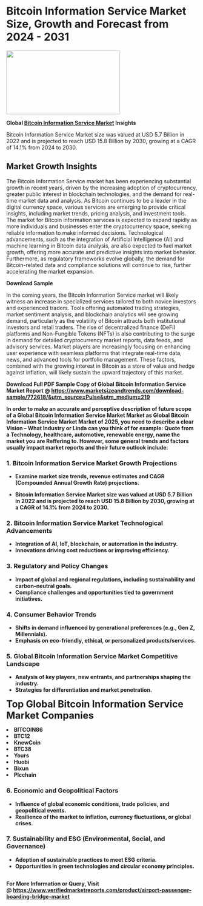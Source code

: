 <H1>Bitcoin Information Service Market Size, Growth and Forecast from 2024 - 2031</H1><img class="aligncenter size-medium wp-image-584254" src="https://thirdeyenews.in/wp-content/uploads/2024/09/Global-Market-Research-300x168.jpeg" alt="" width="300" height="168" /><p><strong>Global&nbsp;<a href="https://www.marketsizeandtrends.com/download-sample/772618/&amp;utm_source=Pulse&amp;utm_medium=219">Bitcoin Information Service Market</a> Insights</strong></p><p>Bitcoin Information Service Market size was valued at USD 5.7 Billion in 2022 and is projected to reach USD 15.8 Billion by 2030, growing at a CAGR of 14.1% from 2024 to 2030.</p><p><h2>Market Growth Insights</h2> <p>The Bitcoin Information Service market has been experiencing substantial growth in recent years, driven by the increasing adoption of cryptocurrency, greater public interest in blockchain technologies, and the demand for real-time market data and analysis. As Bitcoin continues to be a leader in the digital currency space, various services are emerging to provide critical insights, including market trends, pricing analysis, and investment tools. The market for Bitcoin information services is expected to expand rapidly as more individuals and businesses enter the cryptocurrency space, seeking reliable information to make informed decisions. Technological advancements, such as the integration of Artificial Intelligence (AI) and machine learning in Bitcoin data analysis, are also expected to fuel market growth, offering more accurate and predictive insights into market behavior. Furthermore, as regulatory frameworks evolve globally, the demand for Bitcoin-related data and compliance solutions will continue to rise, further accelerating the market expansion.</p> <p><strong>Download Sample</strong></p> <p>In the coming years, the Bitcoin Information Service market will likely witness an increase in specialized services tailored to both novice investors and experienced traders. Tools offering automated trading strategies, market sentiment analysis, and blockchain analytics will see growing demand, particularly as the volatility of Bitcoin attracts both institutional investors and retail traders. The rise of decentralized finance (DeFi) platforms and Non-Fungible Tokens (NFTs) is also contributing to the surge in demand for detailed cryptocurrency market reports, data feeds, and advisory services. Market players are increasingly focusing on enhancing user experience with seamless platforms that integrate real-time data, news, and advanced tools for portfolio management. These factors, combined with the growing interest in Bitcoin as a store of value and hedge against inflation, will likely sustain the upward trajectory of this market. <p><strong></p><p><span class=""><strong>Download Full PDF Sample Copy of Global Bitcoin Information Service Market Report</strong> @ <a href="https://www.marketsizeandtrends.com/download-sample/772618/&amp;utm_source=Pulse&amp;utm_medium=219" target="_blank">https://www.marketsizeandtrends.com/download-sample/772618/&amp;utm_source=Pulse&amp;utm_medium=219</a></span></p><p>In order to make an accurate and perceptive description of future scope of a Global&nbsp;Bitcoin Information Service Market Market as Global&nbsp;Bitcoin Information Service Market Market of 2025, you need to describe a clear Vision &ndash; What Industry or Linda can you think of for example: Quote from a Technology, healthcare, automotive, renewable energy, name the market you are Reffering to. However, some general trends and factors usually impact market reports and their future outlook include:</p><h3>1.&nbsp;<strong>Bitcoin Information Service Market Growth Projections</strong></h3><ul><li>Examine market size trends, revenue estimates and CAGR (Compounded Annual Growth Rate) projections.</li><li><p>Bitcoin Information Service Market size was valued at USD 5.7 Billion in 2022 and is projected to reach USD 15.8 Billion by 2030, growing at a CAGR of 14.1% from 2024 to 2030.</p></li></ul><h3>2.&nbsp;<strong>Bitcoin Information Service Market Technological Advancements</strong></h3><ul><li>Integration of AI, IoT, blockchain, or automation in the industry.</li><li>Innovations driving cost reductions or improving efficiency.</li></ul><h3>3.&nbsp;<strong>Regulatory and Policy Changes</strong></h3><ul><li>Impact of global and regional regulations, including sustainability and carbon-neutral goals.</li><li>Compliance challenges and opportunities tied to government initiatives.</li></ul><h3>4.&nbsp;<strong>Consumer Behavior Trends</strong></h3><ul><li>Shifts in demand influenced by generational preferences (e.g., Gen Z, Millennials).</li><li>Emphasis on eco-friendly, ethical, or personalized products/services.</li></ul><h3>5.&nbsp;<strong>Global Bitcoin Information Service Market Competitive Landscape</strong></h3><ul><li>Analysis of key players, new entrants, and partnerships shaping the industry.</li><li>Strategies for differentiation and market penetration.</li></ul><p data-pm-slice="1 1 []"><span style="color: inherit; font-family: inherit; font-size: 25px;">Top Global Bitcoin Information Service Market Companies</span></p><div class="" data-test-id=""><p><li>BITCOIN86</li><li> BTC12</li><li> KnewCoin</li><li> BTC38</li><li> Yours</li><li> Huobi</li><li> Bixun</li><li> Plcchain</li></p></div><h3>6.&nbsp;<strong>Economic and Geopolitical Factors</strong></h3><ul><li>Influence of global economic conditions, trade policies, and geopolitical events.</li><li>Resilience of the market to inflation, currency fluctuations, or global crises.</li></ul><h3>7.&nbsp;<strong>Sustainability and ESG (Environmental, Social, and Governance)</strong></h3><ul><li>Adoption of sustainable practices to meet ESG criteria.</li><li>Opportunities in green technologies and circular economy principles.</li></ul><h2><strong style="font-size: 14px;">For More Information or Query, Visit @&nbsp;</strong><a style="background-color: #ffffff; font-size: 14px;" href="https://www.marketsizeandtrends.com/report/bitcoin-information-service-market/" target="_blank">https://www.verifiedmarketreports.com/product/airport-passenger-boarding-bridge-market</a></h2>
